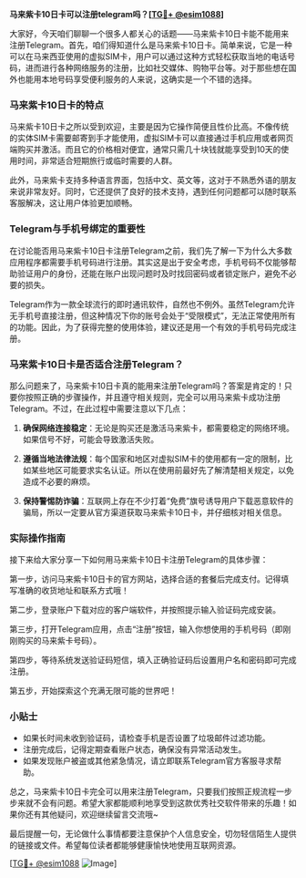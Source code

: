 **马来紫卡10日卡可以注册telegram吗？[[TG💪+ @esim1088](https://t.me/s/esim1088)]**

大家好，今天咱们聊聊一个很多人都关心的话题——马来紫卡10日卡能不能用来注册Telegram。首先，咱们得知道什么是马来紫卡10日卡。简单来说，它是一种可以在马来西亚使用的虚拟SIM卡，用户可以通过这种方式轻松获取当地的电话号码，进而进行各种网络服务的注册，比如社交媒体、购物平台等。对于那些想在国外也能用本地号码享受便利服务的人来说，这确实是一个不错的选择。

### 马来紫卡10日卡的特点

马来紫卡10日卡之所以受到欢迎，主要是因为它操作简便且性价比高。不像传统的实体SIM卡需要邮寄到手才能使用，虚拟SIM卡可以直接通过手机应用或者网页端购买并激活。而且它的价格相对便宜，通常只需几十块钱就能享受到10天的使用时间，非常适合短期旅行或临时需要的人群。

此外，马来紫卡支持多种语言界面，包括中文、英文等，这对于不熟悉外语的朋友来说非常友好。同时，它还提供了良好的技术支持，遇到任何问题都可以随时联系客服解决，这让用户体验更加顺畅。

### Telegram与手机号绑定的重要性

在讨论能否用马来紫卡10日卡注册Telegram之前，我们先了解一下为什么大多数应用程序都需要手机号码进行注册。其实这是出于安全考虑，手机号码不仅能够帮助验证用户的身份，还能在账户出现问题时及时找回密码或者锁定账户，避免不必要的损失。

Telegram作为一款全球流行的即时通讯软件，自然也不例外。虽然Telegram允许无手机号直接注册，但这种情况下你的账号会处于“受限模式”，无法正常使用所有的功能。因此，为了获得完整的使用体验，建议还是用一个有效的手机号码完成注册。

### 马来紫卡10日卡是否适合注册Telegram？

那么问题来了，马来紫卡10日卡真的能用来注册Telegram吗？答案是肯定的！只要你按照正确的步骤操作，并且遵守相关规则，完全可以用马来紫卡成功注册Telegram。不过，在此过程中需要注意以下几点：

1. **确保网络连接稳定**：无论是购买还是激活马来紫卡，都需要稳定的网络环境。如果信号不好，可能会导致激活失败。
   
2. **遵循当地法律法规**：每个国家和地区对虚拟SIM卡的使用都有一定的限制，比如某些地区可能要求实名认证。所以在使用前最好先了解清楚相关规定，以免造成不必要的麻烦。

3. **保持警惕防诈骗**：互联网上存在不少打着“免费”旗号诱导用户下载恶意软件的骗局，所以一定要从官方渠道获取马来紫卡10日卡，并仔细核对相关信息。

### 实际操作指南

接下来给大家分享一下如何用马来紫卡10日卡注册Telegram的具体步骤：

第一步，访问马来紫卡10日卡的官方网站，选择合适的套餐后完成支付。记得填写准确的收货地址和联系方式哦！

第二步，登录账户下载对应的客户端软件，并按照提示输入验证码完成安装。

第三步，打开Telegram应用，点击“注册”按钮，输入你想使用的手机号码（即刚刚购买的马来紫卡号码）。

第四步，等待系统发送验证码短信，填入正确验证码后设置用户名和密码即可完成注册。

第五步，开始探索这个充满无限可能的世界吧！

### 小贴士

- 如果长时间未收到验证码，请检查手机是否设置了垃圾邮件过滤功能。
- 注册完成后，记得定期查看账户状态，确保没有异常活动发生。
- 如果发现账户被盗或其他紧急情况，请立即联系Telegram官方客服寻求帮助。

总之，马来紫卡10日卡完全可以用来注册Telegram，只要我们按照正规流程一步步来就不会有问题。希望大家都能顺利地享受到这款优秀社交软件带来的乐趣！如果你还有其他疑问，欢迎继续留言交流哦~

最后提醒一句，无论做什么事情都要注意保护个人信息安全，切勿轻信陌生人提供的链接或文件。希望每位读者都能够健康愉快地使用互联网资源。

[[TG💪+ @esim1088](https://t.me/s/esim1088) ![Image](https://i.postimg.cc/4NQfJmqS/Snipaste-2025-05-13-00-14-12.png)]